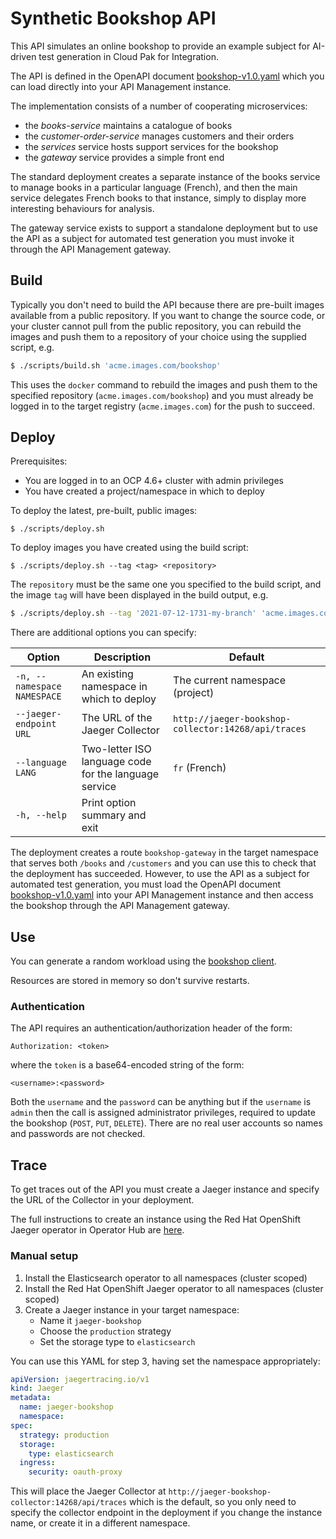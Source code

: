# Synthetic Bookshop API

This API simulates an online bookshop to provide an example subject for AI-driven test generation in Cloud Pak for Integration.

The API is defined in the OpenAPI document [bookshop-v1.0.yaml](./bookshop-v1.0.yaml) which you can load directly into your API Management instance.

The implementation consists of a number of cooperating microservices:

- the _books-service_ maintains a catalogue of books
- the _customer-order-service_ manages customers and their orders
- the _services_ service hosts support services for the bookshop
- the _gateway_ service provides a simple front end

The standard deployment creates a separate instance of the books service to manage books in a particular language (French), and then the main service delegates French books to that instance, simply to display more interesting behaviours for analysis.

The gateway service exists to support a standalone deployment but to use the API as a subject for automated test generation you must invoke it through the API Management gateway.

## Build

Typically you don't need to build the API because there are pre-built images available from a public repository. If you want to change the source code, or your cluster cannot pull from the public repository, you can rebuild the images and push them to a repository of your choice using the supplied script, e.g.
```sh
$ ./scripts/build.sh 'acme.images.com/bookshop'
```

This uses the `docker` command to rebuild the images and push them to the specified repository (`acme.images.com/bookshop`) and you must already be logged in to the target registry (`acme.images.com`) for the push to succeed.

## Deploy

Prerequisites:

- You are logged in to an OCP 4.6+ cluster with admin privileges
- You have created a project/namespace in which to deploy

To deploy the latest, pre-built, public images:
```
$ ./scripts/deploy.sh
```

To deploy images you have created using the build script:
```
$ ./scripts/deploy.sh --tag <tag> <repository>
```

The `repository` must be the same one you specified to the build script, and the image `tag` will have been displayed in the build output, e.g.
```sh
$ ./scripts/deploy.sh --tag '2021-07-12-1731-my-branch' 'acme.images.com/bookshop'
```

There are additional options you can specify:

| Option                      | Description                                           | Default                                             |
| --------------------------- | ----------------------------------------------------- | --------------------------------------------------- |
| `-n, --namespace NAMESPACE` | An existing namespace in which to deploy              | The current namespace (project)                     |
| `--jaeger-endpoint URL`     | The URL of the Jaeger Collector                       | `http://jaeger-bookshop-collector:14268/api/traces` |
| `--language LANG`           | Two-letter ISO language code for the language service | `fr` (French)                                       |
| `-h, --help`                | Print option summary and exit                         |                                                     |

The deployment creates a route `bookshop-gateway` in the target namespace that serves both `/books` and `/customers` and you can use this to check that the deployment has succeeded. However, to use the API as a subject for automated test generation, you must load the OpenAPI document [bookshop-v1.0.yaml](./bookshop-v1.0.yaml) into your API Management instance and then access the bookshop through the API Management gateway.

## Use

You can generate a random workload using the [bookshop client](../client/README.md).

Resources are stored in memory so don't survive restarts.

### Authentication

The API requires an authentication/authorization header of the form:

```
Authorization: <token>
```

where the `token` is a base64-encoded string of the form:

```
<username>:<password>
```

Both the `username` and the `password` can be anything but if the `username` is `admin` then the call is assigned administrator privileges, required to update the bookshop (`POST`, `PUT`, `DELETE`). There are no real user accounts so names and passwords are not checked.

## Trace

To get traces out of the API you must create a Jaeger instance and specify the URL of the Collector in your deployment.

The full instructions to create an instance using the Red Hat OpenShift Jaeger operator in Operator Hub are [here](https://docs.openshift.com/container-platform/4.6/jaeger/jaeger_install/rhbjaeger-installation.html).

### Manual setup

1. Install the Elasticsearch operator to all namespaces (cluster scoped)
2. Install the Red Hat OpenShift Jaeger operator to all namespaces (cluster scoped)
3. Create a Jaeger instance in your target namespace:
   - Name it `jaeger-bookshop`
   - Choose the `production` strategy
   - Set the storage type to `elasticsearch`

You can use this YAML for step 3, having set the namespace appropriately:

```yaml
apiVersion: jaegertracing.io/v1
kind: Jaeger
metadata:
  name: jaeger-bookshop
  namespace:
spec:
  strategy: production
  storage:
    type: elasticsearch
  ingress:
    security: oauth-proxy
```

This will place the Jaeger Collector at `http://jaeger-bookshop-collector:14268/api/traces` which is the default, so you only need to specify the collector endpoint in the deployment if you change the instance name, or create it in a different namespace.

